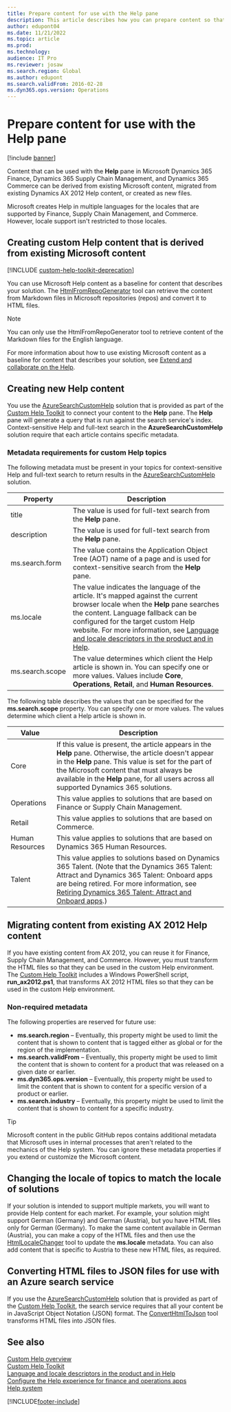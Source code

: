 ```yaml
---
title: Prepare content for use with the Help pane
description: This article describes how you can prepare content so that it can be used with the Help pane.
author: edupont04
ms.date: 11/21/2022
ms.topic: article
ms.prod: 
ms.technology: 
audience: IT Pro
ms.reviewer: josaw
ms.search.region: Global
ms.author: edupont
ms.search.validFrom: 2016-02-28
ms.dyn365.ops.version: Operations
---
```


# Prepare content for use with the Help pane

[!include [banner](../includes/banner.md)]

Content that can be used with the **Help** pane in Microsoft Dynamics 365 Finance, Dynamics 365 Supply Chain Management, and Dynamics 365 Commerce can be derived from existing Microsoft content, migrated from existing Dynamics AX 2012 Help content, or created as new files.

Microsoft creates Help in multiple languages for the locales that are supported by Finance, Supply Chain Management, and Commerce. However, locale support isn't restricted to those locales.

## Creating custom Help content that is derived from existing Microsoft content

[!INCLUDE [custom-help-toolkit-deprecation](../includes/custom-help-toolkit-deprecation.md)]

You can use Microsoft Help content as a baseline for content that describes your solution. The [HtmlFromRepoGenerator](custom-help-toolkit-HtmlFromRepoGenerator.md) tool can retrieve the content from Markdown files in Microsoft repositories (repos) and convert it to HTML files.

> [!NOTE]
> You can only use the HtmlFromRepoGenerator tool to retrieve content of the Markdown files for the English language.  

For more information about how to use existing Microsoft content as a baseline for content that describes your solution, see [Extend and collaborate on the Help](contributor-guide.md).

## Creating new Help content

You use the [AzureSearchCustomHelp](walkthrough-help-azure.md) solution that is provided as part of the [Custom Help Toolkit](custom-help-toolkit.md) to connect your content to the **Help** pane. The **Help** pane will generate a query that is run against the search service's index. Context-sensitive Help and full-text search in the **AzureSearchCustomHelp** solution require that each article contains specific metadata.

### <a name="metadata"></a>Metadata requirements for custom Help topics

The following metadata must be present in your topics for context-sensitive Help and full-text search to return results in the [AzureSearchCustomHelp](walkthrough-help-azure.md) solution.

| Property | Description |
|----------|-------------|
| title | The value is used for full-text search from the **Help** pane. |
| description | The value is used for full-text search from the **Help** pane. |
| ms.search.form | The value contains the Application Object Tree (AOT) name of a page and is used for context-sensitive search from the **Help** pane. |
| ms.locale | The value indicates the language of the article. It's mapped against the current browser locale when the **Help** pane searches the content. Language fallback can be configured for the target custom Help website. For more information, see [Language and locale descriptors in the product and in Help](language-locale.md). |
| ms.search.scope | The value determines which client the Help article is shown in. You can specify one or more values. Values include **Core**, **Operations**, **Retail**, and **Human Resources**. |

The following table describes the values that can be specified for the **ms.search.scope** property. You can specify one or more values. The values determine which client a Help article is shown in.

| Value | Description |
|-------|-------------|
| Core | If this value is present, the article appears in the **Help** pane. Otherwise, the article doesn't appear in the **Help** pane. This value is set for the part of the Microsoft content that must always be available in the **Help** pane, for all users across all supported Dynamics 365 solutions. |
| Operations | This value applies to solutions that are based on Finance or Supply Chain Management. |
| Retail | This value applies to solutions that are based on Commerce. |
| Human Resources | This value applies to solutions that are based on Dynamics 365 Human Resources. |
| Talent | This value applies to solutions based on Dynamics 365 Talent. (Note that the Dynamics 365 Talent: Attract and Dynamics 365 Talent: Onboard apps are being retired. For more information, see [Retiring Dynamics 365 Talent: Attract and Onboard apps](https://community.dynamics.com/365/talent/b/dynamics365fortalent/posts/retiring-dynamics-365-talent-attract-and-nboard-apps).) |


## Migrating content from existing AX 2012 Help content

If you have existing content from AX 2012, you can reuse it for Finance, Supply Chain Management, and Commerce. However, you must transform the HTML files so that they can be used in the custom Help environment. The [Custom Help Toolkit](custom-help-toolkit.md) includes a Windows PowerShell script, **run_ax2012.ps1**, that transforms AX 2012 HTML files so that they can be used in the custom Help environment.

### Non-required metadata

The following properties are reserved for future use:

- **ms.search.region** – Eventually, this property might be used to limit the content that is shown to content that is tagged either as global or for the region of the implementation.
- **ms.search.validFrom** – Eventually, this property might be used to limit the content that is shown to content for a product that was released on a given date or earlier.
- **ms.dyn365.ops.version** – Eventually, this property might be used to limit the content that is shown to content for a specific version of a product or earlier.
- **ms.search.industry** – Eventually, this property might be used to limit the content that is shown to content for a specific industry.

> [!TIP]
> Microsoft content in the public GitHub repos contains additional metadata that Microsoft uses in internal processes that aren't related to the mechanics of the Help system. You can ignore these metadata properties if you extend or customize the Microsoft content.

## Changing the locale of topics to match the locale of solutions

If your solution is intended to support multiple markets, you will want to provide Help content for each market. For example, your solution might support German (Germany) and German (Austria), but you have HTML files only for German (Germany). To make the same content available in German (Austria), you can make a copy of the HTML files and then use the [HtmlLocaleChanger](custom-help-toolkit-HtmlLocaleChanger.md) tool to update the **ms.locale** metadata. You can also add content that is specific to Austria to these new HTML files, as required.

## Converting HTML files to JSON files for use with an Azure search service

If you use the [AzureSearchCustomHelp](walkthrough-help-azure.md) solution that is provided as part of the [Custom Help Toolkit](custom-help-toolkit.md), the search service requires that all your content be in JavaScript Object Notation (JSON) format. The [ConvertHtmlToJson](custom-help-toolkit-ConvertHtmlToJson.md) tool transforms HTML files into JSON files.

## See also

[Custom Help overview](custom-help-overview.md)  
[Custom Help Toolkit](custom-help-toolkit.md)  
[Language and locale descriptors in the product and in Help](language-locale.md)  
[Configure the Help experience for finance and operations apps](../../fin-ops/get-started/help-connect.md)  
[Help system](../../fin-ops/get-started/help-overview.md)


[!INCLUDE[footer-include](../../../includes/footer-banner.md)]
